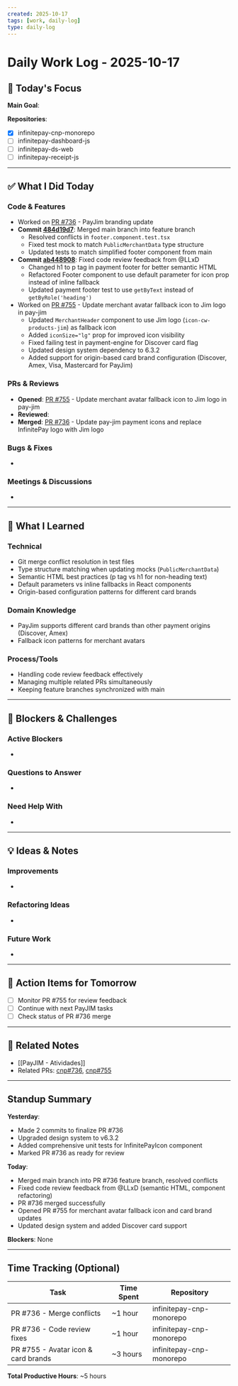 ```yaml
---
created: 2025-10-17
tags: [work, daily-log]
type: daily-log
---
```


# Daily Work Log - 2025-10-17

## 🎯 Today's Focus

**Main Goal**:

**Repositories**:
- [x] infinitepay-cnp-monorepo
- [ ] infinitepay-dashboard-js
- [ ] infinitepay-ds-web
- [ ] infinitepay-receipt-js

---

## ✅ What I Did Today

### Code & Features
- Worked on [PR #736](https://github.com/cloudwalk/infinitepay-cnp-monorepo/pull/736) - PayJim branding update
- **Commit [484d19d7](https://github.com/cloudwalk/infinitepay-cnp-monorepo/commit/484d19d7d88012d9ff1398e23849bff494247e3c)**: Merged main branch into feature branch
  - Resolved conflicts in `footer.component.test.tsx`
  - Fixed test mock to match `PublicMerchantData` type structure
  - Updated tests to match simplified footer component from main
- **Commit [ab448908](https://github.com/cloudwalk/infinitepay-cnp-monorepo/commit/ab44890810d39f06f5d18505036ca340481175cc)**: Fixed code review feedback from @LLxD
  - Changed h1 to p tag in payment footer for better semantic HTML
  - Refactored Footer component to use default parameter for icon prop instead of inline fallback
  - Updated payment footer test to use `getByText` instead of `getByRole('heading')`
- Worked on [PR #755](https://github.com/cloudwalk/infinitepay-cnp-monorepo/pull/755) - Update merchant avatar fallback icon to Jim logo in pay-jim
  - Updated `MerchantHeader` component to use Jim logo (`icon-cw-products-jim`) as fallback icon
  - Added `iconSize="lg"` prop for improved icon visibility
  - Fixed failing test in payment-engine for Discover card flag
  - Updated design system dependency to 6.3.2
  - Added support for origin-based card brand configuration (Discover, Amex, Visa, Mastercard for PayJim)

### PRs & Reviews
- **Opened**: [PR #755](https://github.com/cloudwalk/infinitepay-cnp-monorepo/pull/755) - Update merchant avatar fallback icon to Jim logo in pay-jim
- **Reviewed**:
- **Merged**: [PR #736](https://github.com/cloudwalk/infinitepay-cnp-monorepo/pull/736) - Update pay-jim payment icons and replace InfinitePay logo with Jim logo

### Bugs & Fixes
-

### Meetings & Discussions
-

---

## 🧠 What I Learned

### Technical
- Git merge conflict resolution in test files
- Type structure matching when updating mocks (`PublicMerchantData`)
- Semantic HTML best practices (p tag vs h1 for non-heading text)
- Default parameters vs inline fallbacks in React components
- Origin-based configuration patterns for different card brands

### Domain Knowledge
- PayJim supports different card brands than other payment origins (Discover, Amex)
- Fallback icon patterns for merchant avatars

### Process/Tools
- Handling code review feedback effectively
- Managing multiple related PRs simultaneously
- Keeping feature branches synchronized with main

---

## 🚧 Blockers & Challenges

### Active Blockers
-

### Questions to Answer
-

### Need Help With
-

---

## 💡 Ideas & Notes

### Improvements
-

### Refactoring Ideas
-

### Future Work
-

---

## 📝 Action Items for Tomorrow

- [ ] Monitor PR #755 for review feedback
- [ ] Continue with next PayJIM tasks
- [ ] Check status of PR #736 merge

---

## 🔗 Related Notes

- [[PayJIM - Atividades]]
- Related PRs: [cnp#736](https://github.com/cloudwalk/infinitepay-cnp-monorepo/pull/736), [cnp#755](https://github.com/cloudwalk/infinitepay-cnp-monorepo/pull/755)

---

## Standup Summary

**Yesterday**:
- Made 2 commits to finalize PR #736
- Upgraded design system to v6.3.2
- Added comprehensive unit tests for InfinitePayIcon component
- Marked PR #736 as ready for review

**Today**:
- Merged main branch into PR #736 feature branch, resolved conflicts
- Fixed code review feedback from @LLxD (semantic HTML, component refactoring)
- PR #736 merged successfully
- Opened PR #755 for merchant avatar fallback icon and card brand updates
- Updated design system and added Discover card support

**Blockers**: None

---

## Time Tracking (Optional)

| Task | Time Spent | Repository |
|------|------------|------------|
| PR #736 - Merge conflicts | ~1 hour | infinitepay-cnp-monorepo |
| PR #736 - Code review fixes | ~1 hour | infinitepay-cnp-monorepo |
| PR #755 - Avatar icon & card brands | ~3 hours | infinitepay-cnp-monorepo |

**Total Productive Hours**: ~5 hours
